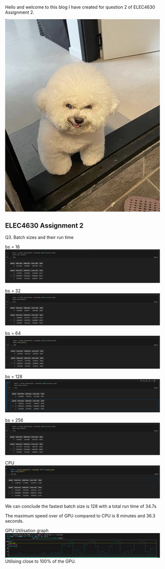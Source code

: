 Hello and welcome to this blog I have created for question 2 of ELEC4630 Assignment 2.

![Image of a funny dog](images/meanmugging.jpg)

## ELEC4630 Assignment 2
Q3. Batch sizes and their run time

bs = 16
![Batch size 16](images/bs16.PNG)

bs = 32
![Batch size 32](images/bs32.PNG)

bs = 64
![Batch size 64](images/bs64.PNG)

bs = 128
![Batch size 128](images/bs128.PNG)

bs = 256
![Batch size 256](images/bs256.PNG)

CPU
![CPU](images/cpufrozen.PNG)

We can conclude the fastest batch size is 128 with a total run time of 34.7s

The maximum speed over of GPU compared to CPU is 8 minutes and 36.3 seconds. 

GPU Utilisation graph
![GPU Utilisation](images/nvtop.PNG)
Utilising close to 100% of the GPU.
